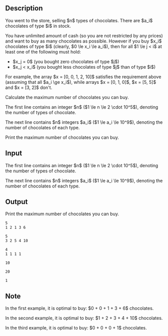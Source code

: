 ## Description

<div><p>You went to the store, selling $n$ types of chocolates. There are $a_i$ chocolates of type $i$ in stock.</p><p>You have unlimited amount of cash (so you are not restricted by any prices) and want to buy as many chocolates as possible. However if you buy $x_i$ chocolates of type $i$ (clearly, $0 \le x_i \le a_i$), then for all $1 \le j &lt; i$ at least one of the following must hold:</p><ul> <li> $x_j = 0$ (you bought zero chocolates of type $j$)</li><li> $x_j &lt; x_i$ (you bought less chocolates of type $j$ than of type $i$) </li></ul><p>For example, the array $x = [0, 0, 1, 2, 10]$ satisfies the requirement above (assuming that all $a_i \ge x_i$), while arrays $x = [0, 1, 0]$, $x = [5, 5]$ and $x = [3, 2]$ don't.</p><p>Calculate the maximum number of chocolates you can buy.</p></div><div class="input-specification"><p>The first line contains an integer $n$ ($1 \le n \le 2 \cdot 10^5$), denoting the number of types of chocolate.</p><p>The next line contains $n$ integers $a_i$ ($1 \le a_i \le 10^9$), denoting the number of chocolates of each type.</p></div><div class="output-specification"><p>Print the maximum number of chocolates you can buy.</p></div>

## Input

<p>The first line contains an integer $n$ ($1 \le n \le 2 \cdot 10^5$), denoting the number of types of chocolate.</p><p>The next line contains $n$ integers $a_i$ ($1 \le a_i \le 10^9$), denoting the number of chocolates of each type.</p>

## Output

<p>Print the maximum number of chocolates you can buy.</p>





```input1
5
1 2 1 3 6
```




```input2
5
3 2 5 4 10
```




```input3
4
1 1 1 1
```




```output1
10
```




```output2
20
```




```output3
1
```



## Note

<p>In the first example, it is optimal to buy: $0 + 0 + 1 + 3 + 6$ chocolates.</p><p>In the second example, it is optimal to buy: $1 + 2 + 3 + 4 + 10$ chocolates.</p><p>In the third example, it is optimal to buy: $0 + 0 + 0 + 1$ chocolates.</p>
